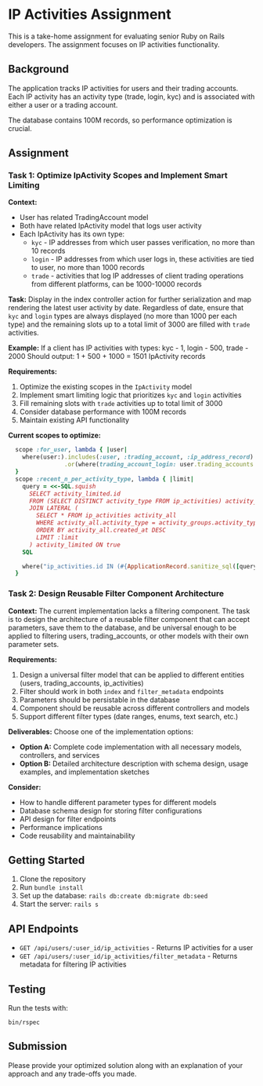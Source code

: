 # IP Activities Assignment

This is a take-home assignment for evaluating senior Ruby on Rails developers. The assignment focuses on IP activities functionality.

## Background

The application tracks IP activities for users and their trading accounts. Each IP activity has an activity type (trade, login, kyc) and is associated with either a user or a trading account.

The database contains 100M records, so performance optimization is crucial.

## Assignment

### Task 1: Optimize IpActivity Scopes and Implement Smart Limiting

**Context:**
- User has related TradingAccount model
- Both have related IpActivity model that logs user activity
- Each IpActivity has its own type:
  - `kyc` - IP addresses from which user passes verification, no more than 10 records
  - `login` - IP addresses from which user logs in, these activities are tied to user, no more than 1000 records
  - `trade` - activities that log IP addresses of client trading operations from different platforms, can be 1000-10000 records

**Task:**
Display in the index controller action for further serialization and map rendering the latest user activity by date. Regardless of date, ensure that `kyc` and `login` types are always displayed (no more than 1000 per each type) and the remaining slots up to a total limit of 3000 are filled with `trade` activities.

**Example:**
If a client has IP activities with types: kyc - 1, login - 500, trade - 2000
Should output: 1 + 500 + 1000 = 1501 IpActivity records

**Requirements:**
1. Optimize the existing scopes in the `IpActivity` model
2. Implement smart limiting logic that prioritizes `kyc` and `login` activities
3. Fill remaining slots with `trade` activities up to total limit of 3000
4. Consider database performance with 100M records
5. Maintain existing API functionality

**Current scopes to optimize:**
```ruby
  scope :for_user, lambda { |user|
    where(user:).includes(:user, :trading_account, :ip_address_record)
                .or(where(trading_account_login: user.trading_accounts.select(:login)))
  }
  scope :recent_n_per_activity_type, lambda { |limit|
    query = <<-SQL.squish
      SELECT activity_limited.id
      FROM (SELECT DISTINCT activity_type FROM ip_activities) activity_groups
      JOIN LATERAL (
        SELECT * FROM ip_activities activity_all
        WHERE activity_all.activity_type = activity_groups.activity_type
        ORDER BY activity_all.created_at DESC
        LIMIT :limit
      ) activity_limited ON true
    SQL

    where("ip_activities.id IN (#{ApplicationRecord.sanitize_sql([query, { limit: }])})")
  }
```

### Task 2: Design Reusable Filter Component Architecture

**Context:**
The current implementation lacks a filtering component. The task is to design the architecture of a reusable filter component that can accept parameters, save them to the database, and be universal enough to be applied to filtering users, trading_accounts, or other models with their own parameter sets.

**Requirements:**
1. Design a universal filter model that can be applied to different entities (users, trading_accounts, ip_activities)
2. Filter should work in both `index` and `filter_metadata` endpoints
3. Parameters should be persistable in the database
4. Component should be reusable across different controllers and models
5. Support different filter types (date ranges, enums, text search, etc.)

**Deliverables:**
Choose one of the implementation options:
- **Option A:** Complete code implementation with all necessary models, controllers, and services
- **Option B:** Detailed architecture description with schema design, usage examples, and implementation sketches

**Consider:**
- How to handle different parameter types for different models
- Database schema design for storing filter configurations
- API design for filter endpoints
- Performance implications
- Code reusability and maintainability

## Getting Started

1. Clone the repository
2. Run `bundle install`
3. Set up the database: `rails db:create db:migrate db:seed`
4. Start the server: `rails s`

## API Endpoints

- `GET /api/users/:user_id/ip_activities` - Returns IP activities for a user
- `GET /api/users/:user_id/ip_activities/filter_metadata` - Returns metadata for filtering IP activities

## Testing

Run the tests with:

```
bin/rspec
```

## Submission

Please provide your optimized solution along with an explanation of your approach and any trade-offs you made.
